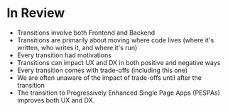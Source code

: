 # In Review

- Transitions involve both Frontend and Backend
- Transitions are primarily about moving where code lives (where it's written,
  who writes it, and where it's run)
- Every transition had motivations
- Transitions can impact UX and DX in both positive and negative ways
- Every transition comes with trade-offs (including this one)
- We are often unaware of the impact of trade-offs until after the transition
- The transition to Progressively Enhanced Single Page Apps (PESPAs) improves
  both UX and DX.
